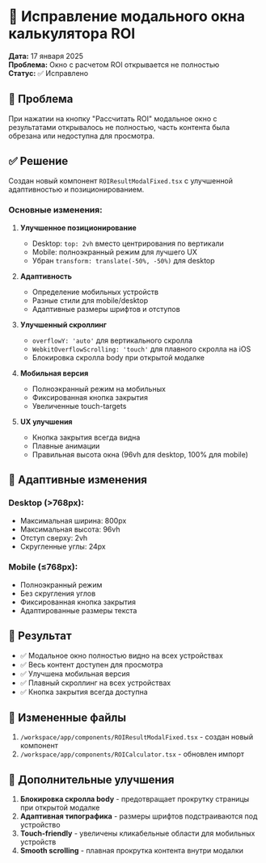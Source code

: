 # 🔧 Исправление модального окна калькулятора ROI

**Дата:** 17 января 2025  
**Проблема:** Окно с расчетом ROI открывается не полностью  
**Статус:** ✅ Исправлено

## 🐛 Проблема

При нажатии на кнопку "Рассчитать ROI" модальное окно с результатами открывалось не полностью, часть контента была обрезана или недоступна для просмотра.

## ✅ Решение

Создан новый компонент `ROIResultModalFixed.tsx` с улучшенной адаптивностью и позиционированием.

### Основные изменения:

1. **Улучшенное позиционирование**
   - Desktop: `top: 2vh` вместо центрирования по вертикали
   - Mobile: полноэкранный режим для лучшего UX
   - Убран `transform: translate(-50%, -50%)` для desktop

2. **Адаптивность**
   - Определение мобильных устройств
   - Разные стили для mobile/desktop
   - Адаптивные размеры шрифтов и отступов

3. **Улучшенный скроллинг**
   - `overflowY: 'auto'` для вертикального скролла
   - `WebkitOverflowScrolling: 'touch'` для плавного скролла на iOS
   - Блокировка скролла body при открытой модалке

4. **Мобильная версия**
   - Полноэкранный режим на мобильных
   - Фиксированная кнопка закрытия
   - Увеличенные touch-targets

5. **UX улучшения**
   - Кнопка закрытия всегда видна
   - Плавные анимации
   - Правильная высота окна (96vh для desktop, 100% для mobile)

## 📱 Адаптивные изменения

### Desktop (>768px):
- Максимальная ширина: 800px
- Максимальная высота: 96vh
- Отступ сверху: 2vh
- Скругленные углы: 24px

### Mobile (≤768px):
- Полноэкранный режим
- Без скругления углов
- Фиксированная кнопка закрытия
- Адаптированные размеры текста

## 🎯 Результат

- ✅ Модальное окно полностью видно на всех устройствах
- ✅ Весь контент доступен для просмотра
- ✅ Улучшена мобильная версия
- ✅ Плавный скроллинг на всех устройствах
- ✅ Кнопка закрытия всегда доступна

## 📂 Измененные файлы

1. `/workspace/app/components/ROIResultModalFixed.tsx` - создан новый компонент
2. `/workspace/app/components/ROICalculator.tsx` - обновлен импорт

## 🚀 Дополнительные улучшения

1. **Блокировка скролла body** - предотвращает прокрутку страницы при открытой модалке
2. **Адаптивная типографика** - размеры шрифтов подстраиваются под устройство
3. **Touch-friendly** - увеличены кликабельные области для мобильных устройств
4. **Smooth scrolling** - плавная прокрутка контента внутри модалки
